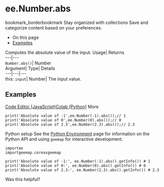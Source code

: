  
#  ee.Number.abs 
bookmark_borderbookmark Stay organized with collections  Save and categorize content based on your preferences.
  * On this page
  * [Examples](https://developers.google.com/earth-engine/apidocs/ee-number-abs#examples)


Computes the absolute value of the input. 
Usage| Returns  
---|---  
`Number.abs()`| Number  
Argument| Type| Details  
---|---|---  
this: `input`| Number| The input value.  
## Examples
[Code Editor (JavaScript)](https://developers.google.com/earth-engine/apidocs/ee-number-abs#code-editor-javascript-sample)[Colab (Python)](https://developers.google.com/earth-engine/apidocs/ee-number-abs#colab-python-sample) More
```
print('Absolute value of -1',ee.Number(-1).abs());// 1
print('Absolute value of 0',ee.Number(0).abs());// 0
print('Absolute value of 2.3',ee.Number(2.3).abs());// 2.3
```
Python setup
See the [ Python Environment](https://developers.google.com/earth-engine/guides/python_install) page for information on the Python API and using `geemap` for interactive development.
```
importee
importgeemap.coreasgeemap
```
```
print('Absolute value of -1:', ee.Number(-1).abs().getInfo()) # 1
print('Absolute value of 0:', ee.Number(0).abs().getInfo()) # 0
print('Absolute value of 2.3:', ee.Number(2.3).abs().getInfo()) # 2.3
```

Was this helpful?
